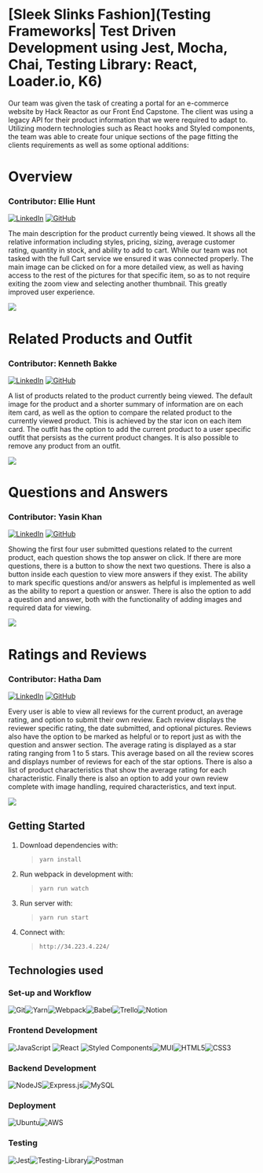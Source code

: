 # [Sleek Slinks Fashion](Testing Frameworks| Test Driven Development using Jest, Mocha, Chai, Testing Library: React, Loader.io, K6)
Our team was given the task of creating a portal for an e-commerce website by Hack Reactor as our Front End Capstone.
The client was using a legacy API for their product information that we were required to adapt to.
Utilizing modern technologies such as React hooks and Styled components, the team was able to create four unique sections
of the page fitting the clients requirements as well as some optional additions:

# Overview
### **Contributor: Ellie Hunt**
[![LinkedIn](https://img.shields.io/badge/linkedin-%230077B5.svg?style=for-the-badge&logo=linkedin&logoColor=white)](https://www.linkedin.com/in/ellie-hunt-4b5594a9/)
[![GitHub](https://img.shields.io/badge/github-%23121011.svg?style=for-the-badge&logo=github&logoColor=white)](https://github.com/Elliehunt8)

The main description for the product currently being viewed. It shows all the relative information including styles, pricing,
sizing, average customer rating, quantity in stock, and ability to add to cart. While our team was not tasked with the full Cart service we ensured it was connected properly. The main image can be clicked on for a more detailed view, as well as having access to the rest of the pictures
for that specific item, so as to not require exiting the zoom view and selecting another thumbnail. This greatly improved user experience.

![](https://media.giphy.com/media/RYQFYUTsZfr0meAWoD/giphy.gif)

# Related Products and Outfit
### **Contributor: Kenneth Bakke**
[![LinkedIn](https://img.shields.io/badge/linkedin-%230077B5.svg?style=for-the-badge&logo=linkedin&logoColor=white)](https://www.linkedin.com/in/kenneth-bakke-543a39157/)
[![GitHub](https://img.shields.io/badge/github-%23121011.svg?style=for-the-badge&logo=github&logoColor=white)](https://github.com/kenneth-bakke)

A list of products related to the product currently being viewed. The default image for the product and a shorter summary of information
are on each item card, as well as the option to compare the related product to the currently viewed product. This is achieved by the star icon on each
item card. The outfit has the option to add the current product to a user specific outfit that persists as the current product changes. It is also
possible to remove any product from an outfit.

![](https://media.giphy.com/media/LharojqjrGGwXIzDEE/giphy-downsized-large.gif)

# Questions and Answers
### **Contributor: Yasin Khan**
[![LinkedIn](https://img.shields.io/badge/linkedin-%230077B5.svg?style=for-the-badge&logo=linkedin&logoColor=white)](https://www.linkedin.com/in/yasin-khan-09245ba9/)
[![GitHub](https://img.shields.io/badge/github-%23121011.svg?style=for-the-badge&logo=github&logoColor=white)](https://github.com/yasinnkhann)

Showing the first four user submitted questions related to the current product, each question shows the top answer on click. If there are more questions, there is a button to show the next two questions. There is also a button inside each question to view more answers if they exist.
The ability to mark specific questions and/or answers as helpful is implemented as well as the ability to report a question or answer.
There is also the option to add a question and answer, both with the functionality of adding images and required data for viewing.

![](https://media.giphy.com/media/CMgTuEdytNqcNZrqIE/giphy.gif)

# Ratings and Reviews
### **Contributor: Hatha Dam**
[![LinkedIn](https://img.shields.io/badge/linkedin-%230077B5.svg?style=for-the-badge&logo=linkedin&logoColor=white)](https://www.linkedin.com/in/hatha-dam-45b05a78/)
[![GitHub](https://img.shields.io/badge/github-%23121011.svg?style=for-the-badge&logo=github&logoColor=white)](https://github.com/hathadam)

Every user is able to view all reviews for the current product, an average rating, and option to submit their own review. Each review displays the
reviewer specific rating, the date submitted, and optional pictures. Reviews also have the option to be marked as helpful or to report just as with
the question and answer section. The average rating is displayed as a star rating ranging from 1 to 5 stars. This average based on all the review scores and displays number of reviews for each of the star options. There is also a list of product characteristics that show the average rating for each characteristic. Finally there is also an option to add your own review complete with image handling, required characteristics, and text input.

![](https://media.giphy.com/media/ZNxH8bRV8SmNMa4SQ4/giphy.gif)


## Getting Started

1. Download dependencies with:

   > `yarn install`

2. Run webpack in development with:

   > `yarn run watch`

3. Run server with:

   > `yarn run start`

4. Connect with:
   > `http://34.223.4.224/`


## Technologies used
### **Set-up and Workflow**
![Git](https://img.shields.io/badge/git-%23F05033.svg?style=for-the-badge&logo=git&logoColor=white)![Yarn](https://img.shields.io/badge/yarn-%232C8EBB.svg?style=for-the-badge&logo=yarn&logoColor=white)![Webpack](https://img.shields.io/badge/webpack-%238DD6F9.svg?style=for-the-badge&logo=webpack&logoColor=black)![Babel](https://img.shields.io/badge/Babel-F9DC3e?style=for-the-badge&logo=babel&logoColor=black)![Trello](https://img.shields.io/badge/Trello-%23026AA7.svg?style=for-the-badge&logo=Trello&logoColor=white)![Notion](https://img.shields.io/badge/Notion-%23000000.svg?style=for-the-badge&logo=notion&logoColor=white)
### **Frontend Development**
![JavaScript](https://img.shields.io/badge/javascript-%23323330.svg?style=for-the-badge&logo=javascript&logoColor=%23F7DF1E)
![React](https://img.shields.io/badge/react-%2320232a.svg?style=for-the-badge&logo=react&logoColor=%2361DAFB)
![Styled Components](https://img.shields.io/badge/styled--components-DB7093?style=for-the-badge&logo=styled-components&logoColor=white)![MUI](https://img.shields.io/badge/MUI-%230081CB.svg?style=for-the-badge&logo=material-ui&logoColor=white)![HTML5](https://img.shields.io/badge/html5-%23E34F26.svg?style=for-the-badge&logo=html5&logoColor=white)![CSS3](https://img.shields.io/badge/css3-%231572B6.svg?style=for-the-badge&logo=css3&logoColor=white)
### **Backend Development**
![NodeJS](https://img.shields.io/badge/node.js-6DA55F?style=for-the-badge&logo=node.js&logoColor=white)![Express.js](https://img.shields.io/badge/express.js-%23404d59.svg?style=for-the-badge&logo=express&logoColor=%2361DAFB)![MySQL](https://img.shields.io/badge/mysql-%2300f.svg?style=for-the-badge&logo=mysql&logoColor=white)
### **Deployment**
![Ubuntu](https://img.shields.io/badge/Ubuntu-E95420?style=for-the-badge&logo=ubuntu&logoColor=white)![AWS](https://img.shields.io/badge/AWS-%23FF9900.svg?style=for-the-badge&logo=amazon-aws&logoColor=white)
### **Testing**
![Jest](https://img.shields.io/badge/-jest-%23C21325?style=for-the-badge&logo=jest&logoColor=white)![Testing-Library](https://img.shields.io/badge/-TestingLibrary-%23E33332?style=for-the-badge&logo=testing-library&logoColor=white)![Postman](https://img.shields.io/badge/Postman-FF6C37?style=for-the-badge&logo=postman&logoColor=white)

